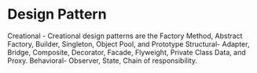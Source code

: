# Design Pattern
Creational - Creational design patterns are the Factory Method, Abstract Factory, Builder, Singleton, Object Pool, and Prototype
Structural- Adapter, Bridge, Composite, Decorator, Facade, Flyweight, Private Class Data, and Proxy. 
Behavioral- Observer, State, Chain of responsibility.
